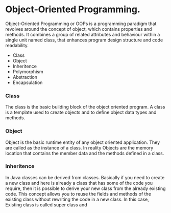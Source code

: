 # Object-Oriented Programming.
Object-Oriented Programming or OOPs is a programming paradigm that revolves around the concept of object, which contains properties and methods. It combines a group of related attributes and behaviour within a single unit named class, that enhances program design structure and code readability. 
* Class
* Object
* Inheritence
* Polymorphism
* Abstraction
* Encapsulation

### Class
The class is the basic building block of the object oriented program. A class is a template used to create objects and to define object data types and methods.
### Object
Object is the basic runtime entity of any object oriented application. They are called as the instance of a class. In reality Objects are the memory location that contains the member data and the methods defined in a class.
### Inheritence
In Java classes can be derived from classes. Basically if you need to create a new class and here is already a class that has some of the code you require, then it is possible to derive your new class from the already existing code.
This concept allows you to reuse the fields and methods of the existing class without rewriting the code in a new class. In this case, Existing class is called super class and 
###
